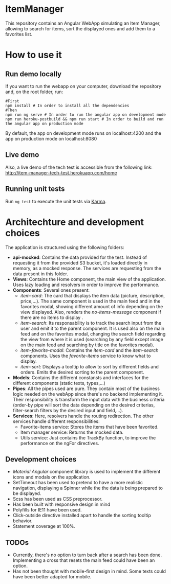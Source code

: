 # ItemManager

This repository contains an Angular WebApp simulating an Item Manager, allowing to search for items, sort the displayed ones and add them to a favorites list.

# How to use it
## Run demo locally

If you want to run the webapp on your computer, download the repository and, on the root folder, run:

```
#First
npm install # In order to install all the dependencies
#Then
npm run ng serve # In order to run the angular app on development mode
npm run heroku-postbuild && npm run start # In order to build and run the angular app on production mode

```
By default, the app on development mode runs on localhost:4200 and the app on production mode on localhost:8080

## Live demo

Also, a live demo of the tech test is accessible from the following link: http://item-manager-tech-test.herokuapp.com/home

## Running unit tests

Run `ng test` to execute the unit tests via [Karma](https://karma-runner.github.io).

# Architechture and development choices

The application is structured using the following folders:

- **api-mocked**: Contains the data provided for the test. Instead of requesting it from the provided S3 bucket, it's loaded directly in memory, as a mocked response. The services are requesting from the data present in this folder.
- **Views**: Contains the Home component, the main view of the application. Uses lazy loading and resolvers in order to improve the performance. 
- **Components**: Several ones present:
  - _item-card_: The card that displays the item data (picture, description, price,...). The same component is used in the main feed and in the favorites modal, showing different amount of info depending on the view displayed. Also, renders the _no-items-message_ component if there are no items to display .
  - _item-search_: Its responsability is to track the search input from the user and emit it to the parent component. It is used also on the main feed and on the favorites modal, changing the search field regarding the view from where it is used (searching by any field except image on the main feed and searching by title on the favorites modal).
  - _item-favorite-modal_: Contains the _item-card_ and the _item-search_ components. Uses the _favorite-items_ service to know what to display. 
  - _item-sort_: Displays a tooltip to allow to sort by different fields and orders. Emits the desired sorting to the parent component.
- **Models**: Contains the different constansts and interfaces for the different components (static texts, types,...)
- **Pipes**: All the pipes used are pure. They contain most of the business logic needed on the webApp since there's no backend implementing it. Their responsibility is transform the input data with the business criteria (order-by pipe will sort the data depending on the desired criterias, filter-search filters by the desired input and field,...).
- **Services**: Here, resolvers handle the routing redirection. The other services handle different responsibilities:
  - Favorite-items service: Stores the items that have been favorited.
  - Item manager service: Returns the mocked data.
  - Utils service: Just contains the TrackBy function, to improve the performance on the ngFor directives.
  
## Development choices
- _Material Angular_ component library is used to implement the different icons and modals on the application.
- SetTimeout has been used to pretend to have a more realistic navigation, displaying a Spinner while the the data is being prepared to be displayed.
- Scss has been used as CSS preprocessor.
- Has been built with responsive design in mind
- Polyfills for IE11 have been used.
- Click-outside directive installed apart to handle the sorting tooltip behavior.
- Statement coverage at 100%.

## TODOs
- Currently, there's no option to turn back after a search has been done. Implementing a cross that resets the main feed could have been an option.
- Has not been thought with mobile-first design in mind. Some texts could have been better adapted for mobile.
